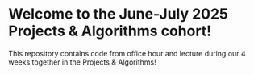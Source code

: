 # Welcome to the June-July 2025 Projects & Algorithms cohort!

This repository contains code from office hour and lecture during our 4 weeks together in the Projects & Algorithms!